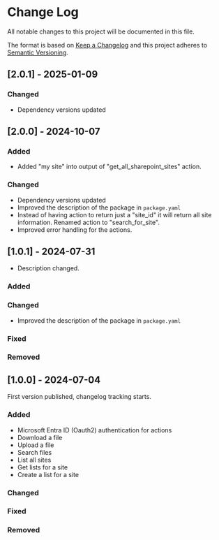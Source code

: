 # Change Log

All notable changes to this project will be documented in this file.

The format is based on [Keep a Changelog](https://keepachangelog.com/)
and this project adheres to [Semantic Versioning](https://semver.org/).

## [2.0.1] - 2025-01-09

### Changed

- Dependency versions updated

## [2.0.0] - 2024-10-07

### Added

- Added "my site" into output of "get_all_sharepoint_sites" action.

### Changed

- Dependency versions updated
- Improved the description of the package in `package.yaml`
- Instead of having action to return just a "site_id" it will return
  all site information. Renamed action to "search_for_site".
- Improved error handling for the actions.

## [1.0.1] - 2024-07-31

- Description changed.

### Added

### Changed

- Improved the description of the package in `package.yaml`

### Fixed

### Removed

## [1.0.0] - 2024-07-04

First version published, changelog tracking starts.

### Added

- Microsoft Entra ID (Oauth2) authentication for actions
- Download a file
- Upload a file
- Search files
- List all sites
- Get lists for a site
- Create a list for a site

### Changed

### Fixed

### Removed
